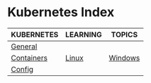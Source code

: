 # Kubernetes Index

|KUBERNETES|LEARNING|TOPICS|
|---|---|---|
|[General](infrastructure/kubernetes/kubernetes-general)|||
|[Containers](infrastructure/kubernetes/kubernetes-containers)|[Linux](infrastructure/kubernetes/kubernetes-containers#linux)|[Windows](infrastructure/kubernetes/kubernetes-containers#windows)|
|[Config](infrastructure/kubernetes/kubernetes-config)|||